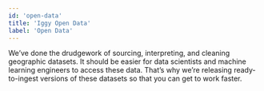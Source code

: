 ```yaml
---
id: 'open-data'
title: 'Iggy Open Data'
label: 'Open Data'
---
```


We’ve done the drudgework of sourcing, interpreting, and cleaning geographic datasets. It should be easier for data scientists and machine learning engineers to access these data. That’s why we’re releasing ready-to-ingest versions of these datasets so that you can get to work faster.
